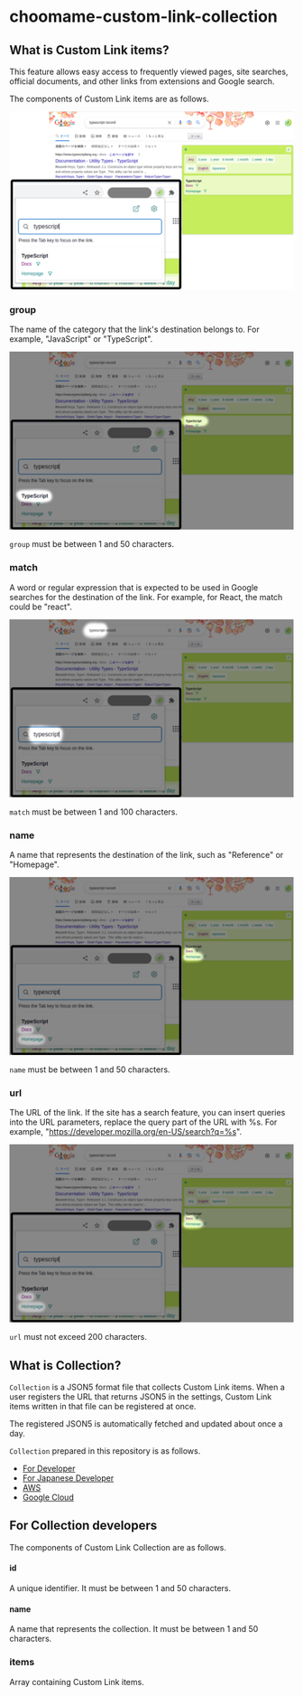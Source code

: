 # choomame-custom-link-collection

## What is Custom Link items?

This feature allows easy access to frequently viewed pages, site searches, official documents, and other links from extensions and Google search.

The components of Custom Link items are as follows.

![overview](./docs/assets/overview.png)

### group

The name of the category that the link's destination belongs to. For example, "JavaScript" or "TypeScript".

![group](./docs/assets/group.png)

`group` must be between 1 and 50 characters.

### match

A word or regular expression that is expected to be used in Google searches for the destination of the link. For example, for React, the match could be "react".

![match](./docs/assets/match.png)

`match` must be between 1 and 100 characters.

### name

A name that represents the destination of the link, such as "Reference" or "Homepage".

![name](./docs/assets/name-and-url.png)

`name` must be between 1 and 50 characters.

### url

The URL of the link. If the site has a search feature, you can insert queries into the URL parameters, replace the query part of the URL with %s. For example, "https://developer.mozilla.org/en-US/search?q=%s".

![url](./docs/assets/name-and-url.png)

`url` must not exceed 200 characters.

## What is Collection?

`Collection` is a JSON5 format file that collects Custom Link items. When a user registers the URL that returns JSON5 in the settings, Custom Link items written in that file can be registered at once.

The registered JSON5 is automatically fetched and updated about once a day.

`Collection` prepared in this repository is as follows.

- [For Developer](https://raw.githubusercontent.com/eetann/choomame-custom-link-collection/main/src/developer.json5)
- [For Japanese Developer](https://raw.githubusercontent.com/eetann/choomame-custom-link-collection/main/src/developer-japanese.json5)
- [AWS](https://raw.githubusercontent.com/eetann/choomame-custom-link-collection/main/src/aws.json5)
- [Google Cloud](https://raw.githubusercontent.com/eetann/choomame-custom-link-collection/main/src/google-cloud.json5)

## For Collection developers

The components of Custom Link Collection are as follows.

#### id

A unique identifier. It must be between 1 and 50 characters.

#### name

A name that represents the collection. It must be between 1 and 50 characters.

### items

Array containing Custom Link items.
